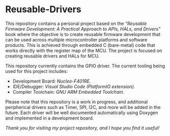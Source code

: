 # Reusable-Drivers
This repository contains a personal project based on the _“Reusable Firmware Development: A Practical Approach to APIs, HALs, and Drivers”_ book where the objective is to create reusable firmware development that can be used across multiple microcontroller platforms and software products.  This is achieved through embedded C (bare-metal) code that works directly with the register map of the MCU. The project is focused on creating reusable drivers and HALs for MCU.

This repository currently contains the GPIO driver. The current tooling being used for this project includes:
* Development Board: _Nucleo-F401RE._
* IDE/Debugger: _Visual Studio Code (PlatformIO extension)._
* Compiler Toolchain: _GNU ARM Embedded Toolchain._

Please note that this repository is a work in progress, and additional peripherical drivers such as Timer, SPI, I2C, and more will be added in the future. Each driver will be well documented automatically using Doxygen and implemented in a development board. 

_Thank you for visiting my project repository, and I hope you find it useful!_

